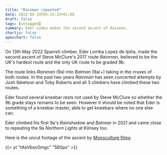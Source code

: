 ```yaml
---
title: "Rainman repeated"
date: 2022-05-19T03:15:33+01:00
draft: false
tags: [untagged]
summary: Eder Lomba makes the second ascent of Rainman.
chartjs: false
apexchart: false
---
```


On 13th May 2022 Spanish climber, Eder Lomba Lopez de Ipiña, made the second ascent of Steve McClure's 2017 route *Rainman*, believed to be the UK's hardest route and the only UK route to be graded 9b.

The route links *Rainman* (9a) into *Batman* (9a/+) taking in the cruxes of both routes. In the past two years *Rainman* has seen concerted attempts by Josh Ibbetson and Toby Roberts and all 3 climbers have climbed these two routes.

Eder found several kneebar rests not used by Steve McClure so whether the 9b grade stays remains to be seen. However it should be noted that Eder is something of a kneebar master, able to get kneebars where no one else can.

Eder climbed his first 9a's *Rainshadow* and *Batman* in 2021 and came close to repeating the 9a *Northern Lights* at Kilnsey too.

Here is the uncut footage of the ascent by [Monoculture films](https://www.youtube.com/channel/UCqUDPYnSsSE0kV1OOz4c2_Q):

{{< yt "tAeVbsv0mgc" "560px" >}}